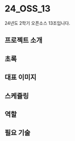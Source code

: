 # 24_OSS_13
24년도 2학기 오픈소스 13조입니다.

## 프로젝트 소개




## 초록




## 대표 이미지


  
## 스케쥴링




## 역할



## 필요 기술


##



